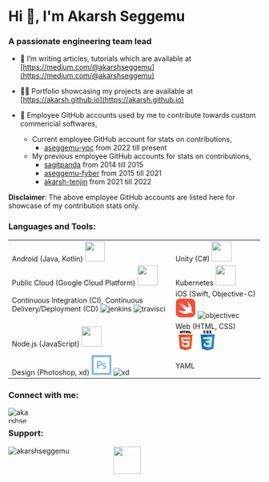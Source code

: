 <h1 align="left">Hi 👋, I'm Akarsh Seggemu</h1>
<h3 align="left">A passionate engineering team lead</h3>

- 🔭 I’m writing articles, tutorials which are available at [https://medium.com/@akarshseggemu](https://medium.com/@akarshseggemu)

- 👨‍💻 Portfolio showcasing my projects are available at [https://akarsh.github.io](https://akarsh.github.io)

- 💼 Employee GitHub accounts used by me to contribute towards custom commericial softwares,
  - Current employee GitHub account for stats on contributions,
    - [aseggemu-yoc](https://github.com/aseggemu-yoc) from 2022 till present
  - My previous employee GitHub accounts for stats on contributions,
    - [sagitpanda](https://github.com/sagitpanda) from 2014 till 2015
    - [aseggemu-fyber](https://github.com/aseggemu-fyber) from 2015 till 2021
    - [akarsh-tenjin](https://github.com/akarsh-tenjin) from 2021 till 2022

**Disclaimer**: The above employee GitHub accounts are listed here for showcase of my contribution stats only.

<h3 align="left">Languages and Tools:</h3>

<table>
	<tr>
		<td>Android (Java, Kotlin) <img
				src="https://cdn.jsdelivr.net/gh/devicons/devicon/icons/android/android-plain-wordmark.svg" width="40"
				height="40" /> </td>
		<td>Unity (C#) <img src="https://cdn.jsdelivr.net/gh/devicons/devicon/icons/unity/unity-original-wordmark.svg"
				width="40" height="40" /></td>
	</tr>
	<tr>
		<td>Public Cloud (Google Cloud Platform) <img
				src="https://cdn.jsdelivr.net/gh/devicons/devicon/icons/googlecloud/googlecloud-original-wordmark.svg"
				width="40" height="40" /></td>
		<td>Kubernetes <img
				src="https://cdn.jsdelivr.net/gh/devicons/devicon/icons/kubernetes/kubernetes-plain-wordmark.svg"
				width="40" height="40" />
	</tr>
	<tr>
		<td>Continuous Integration (CI), Continuous Delivery/Deployment (CD) <img
				src="https://www.vectorlogo.zone/logos/jenkins/jenkins-icon.svg" alt="jenkins" width="40" height="40" />
			<img src="https://www.vectorlogo.zone/logos/travis-ci/travis-ci-icon.svg" alt="travisci" width="40"
				height="40" />
		</td>
		<td>iOS (Swift, Objective-C) <img
				src="https://raw.githubusercontent.com/devicons/devicon/master/icons/swift/swift-original.svg"
				alt="swift" width="40" height="40" /> <img
				src="https://www.vectorlogo.zone/logos/apple_objectivec/apple_objectivec-icon.svg" alt="objectivec"
				width="40" height="40" />
		</td>
	</tr>
	<tr>
		<td>Node.js (JavaScript) <img
				src="https://cdn.jsdelivr.net/gh/devicons/devicon/icons/nodejs/nodejs-original-wordmark.svg" width="40"
				height="40" />
		</td>
		<td>Web (HTML, CSS) <img
				src="https://raw.githubusercontent.com/devicons/devicon/master/icons/html5/html5-original-wordmark.svg"
				alt="html5" width="40" height="40" />
			<img src="https://raw.githubusercontent.com/devicons/devicon/master/icons/css3/css3-original-wordmark.svg"
				alt="css3" width="40" height="40" />
		</td>
	</tr>
	<tr>
		<td>Design (Photoshop, xd) <img
				src="https://raw.githubusercontent.com/devicons/devicon/master/icons/photoshop/photoshop-line.svg"
				alt="photoshop" width="40" height="40" /> <img src="https://cdn.worldvectorlogo.com/logos/adobe-xd.svg"
				alt="xd" width="40" height="40" />
		</td>
		<td>YAML</td>
	</tr>
</table>

<h3 align="left">Connect with me:</h3>
<p align="left">
<a href="https://linkedin.com/in/akarshseggemu" target="blank"><img align="left" src="https://cdn.jsdelivr.net/npm/simple-icons@3.0.1/icons/linkedin.svg" alt="akarshseggemu" height="30" width="40" /></a>
</p>

<br />

<h3 align="left">Support:</h3>

<p><a href="https://www.buymeacoffee.com/akarshseggemu"> <img align="left" src="https://cdn.buymeacoffee.com/buttons/v2/default-yellow.png" height="50" width="210" alt="akarshseggemu" /></a></p>
<p align="left"><img src="https://user-images.githubusercontent.com/845598/236625037-59627ee6-5e22-4893-9292-1c20aa4de5a3.png" height="55" width="55" /></p>
